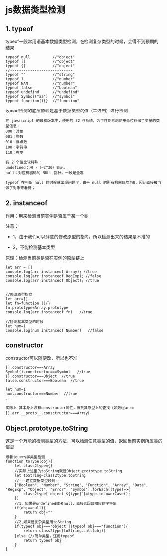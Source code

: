 # js数据类型检测
## 1. typeof
typeof一般常用语基本数据类型检测，在检测复杂类型的时候，会得不到预期的结果
```
typeof null          //"object"
typeof []            //"object"
typeof {}            //"object"
//----------------------------
typeof ""            //"string"
typeof 1             //"number"
typeof NAN           //"number"
typeof false         //"boolean"
typeof undefind      //"undefind"
typeof Symbol("aa")  //"symbol"
typeof function(){}  //"function"
```
typeof检测的底层原理是基于数据类型的值（二进制）进行检测
```
在 javascript 的最初版本中，使用的 32 位系统，为了性能考虑使用低位存储了变量的类型信息：
000：对象
001：整数
010：浮点数
100：字符串
110：布尔

有 2 个值比较特殊：
undefined：用 -（−2^30）表示。
null：对应机器码的 NULL 指针，一般是全零

typeof 在判断 null 的时候就出现问题了，由于 null 的所有机器码均为0，因此直接被当做了对象来看待；
```
## 2. instanceof
作用：用来检测当前实例是否属于某一个类

注意：

- 1，由于我们可以肆意的修改原型的指向，所以检测出来的结果是不准的

- 2，不能检测基本类型

原理：检测当前类是否在实例的原型链上
```
let arr = []
console.log(arr instanceof Array); //true
console.log(arr instanceof RegExp); //false
console.log(arr instanceof Object); //true


//修改原型指向
let arr=[]
let fn=function (){}
fn.prototype=Array.prototype
console.log(arr instanceof fn)   //true

//检测基本类型的时候
let num=1
console.log(num instanceof Number)   //false
```
## constructor
constructor可以随便改，所以也不准

```
[].constructor===Array
Symbol().constructor===Symbol   //true
{}.constructor===Object  //true
false.constructor===Boolean  //true

let num=1
num.constructor===Number  //true
...

实际上 其本身上没有constructor属性，就到其原型上的查找（如数组arr=[],arr.__proto__.consctructor===Array）

```
## Object.prototype.toString

这是一个万能的检测类型的方法，可以检测任意类型的值，返回当前实例所属类的信息
```
跟着jquery学类型检测
function toType(obj){
    let class2type={}
    //实际上这里的toString就是Object.prototype.toString
    let toString=class2type.toString
    //---建立数据类型映射---
    ["Boolean", "Number", "String", "Function", "Array", "Date", "RegExp", "Object", "Error", "Symbol"].forEach((type)=>{
        class2type[`object ${type}`]=type.toLowerCase();
    })
    //1，如果是undefined或者null，直接返回其相应的字符串
    if(obj==null){
        return obj+""
    }
    //2,如果是复杂类型用toString
    if(typeof obj==='object'||typeof obj==="function"){
        return class2type[toString.call(obj)]
    }else {//简单类型，还用typeof
        return typeof obj
    }
}



```